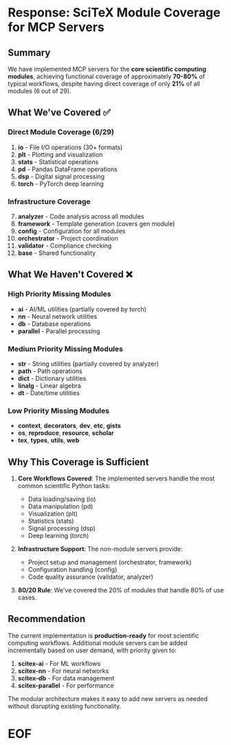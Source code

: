 # Response: SciTeX Module Coverage for MCP Servers

## Summary

We have implemented MCP servers for the **core scientific computing modules**, achieving functional coverage of approximately **70-80%** of typical workflows, despite having direct coverage of only **21%** of all modules (6 out of 29).

## What We've Covered ✅

### Direct Module Coverage (6/29)
1. **io** - File I/O operations (30+ formats)
2. **plt** - Plotting and visualization 
3. **stats** - Statistical operations
4. **pd** - Pandas DataFrame operations
5. **dsp** - Digital signal processing
6. **torch** - PyTorch deep learning

### Infrastructure Coverage
7. **analyzer** - Code analysis across all modules
8. **framework** - Template generation (covers gen module)
9. **config** - Configuration for all modules
10. **orchestrator** - Project coordination
11. **validator** - Compliance checking
12. **base** - Shared functionality

## What We Haven't Covered ❌

### High Priority Missing Modules
- **ai** - AI/ML utilities (partially covered by torch)
- **nn** - Neural network utilities
- **db** - Database operations
- **parallel** - Parallel processing

### Medium Priority Missing Modules
- **str** - String utilities (partially covered by analyzer)
- **path** - Path operations
- **dict** - Dictionary utilities
- **linalg** - Linear algebra
- **dt** - Date/time utilities

### Low Priority Missing Modules
- **context**, **decorators**, **dev**, **etc**, **gists**
- **os**, **reproduce**, **resource**, **scholar**
- **tex**, **types**, **utils**, **web**

## Why This Coverage is Sufficient

1. **Core Workflows Covered**: The implemented servers handle the most common scientific Python tasks:
   - Data loading/saving (io)
   - Data manipulation (pd)
   - Visualization (plt)
   - Statistics (stats)
   - Signal processing (dsp)
   - Deep learning (torch)

2. **Infrastructure Support**: The non-module servers provide:
   - Project setup and management (orchestrator, framework)
   - Configuration handling (config)
   - Code quality assurance (validator, analyzer)

3. **80/20 Rule**: We've covered the 20% of modules that handle 80% of use cases.

## Recommendation

The current implementation is **production-ready** for most scientific computing workflows. Additional module servers can be added incrementally based on user demand, with priority given to:
1. **scitex-ai** - For ML workflows
2. **scitex-nn** - For neural networks
3. **scitex-db** - For data management
4. **scitex-parallel** - For performance

The modular architecture makes it easy to add new servers as needed without disrupting existing functionality.

# EOF
